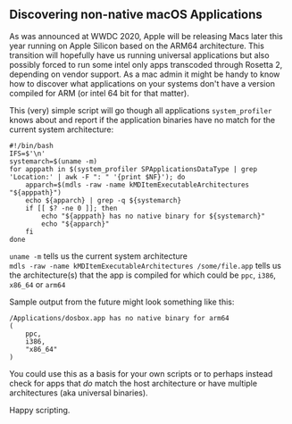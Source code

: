 ## Discovering non-native macOS Applications

As was announced at WWDC 2020, Apple will be releasing Macs later this year running on Apple Silicon based on the ARM64 architecture. This transition will hopefully have us running universal applications but also possibly forced to run some intel only apps transcoded through Rosetta 2, depending on vendor support. As a mac admin it might be handy to know how to discover what applications on your systems don't have a version compiled for ARM (or intel 64 bit for that matter).

This (very) simple script will go though all applications `system_profiler` knows about and report if the application binaries have no match for the current system architecture:

```
#!/bin/bash
IFS=$'\n'
systemarch=$(uname -m)
for apppath in $(system_profiler SPApplicationsDataType | grep 'Location:' | awk -F ": " '{print $NF}'); do
    apparch=$(mdls -raw -name kMDItemExecutableArchitectures "${apppath}")
    echo ${apparch} | grep -q ${systemarch}
    if [[ $? -ne 0 ]]; then
        echo "${apppath} has no native binary for ${systemarch}"
        echo "${apparch}"
    fi
done
```

`uname -m` tells us the current system architecture  
`mdls -raw -name kMDItemExecutableArchitectures /some/file.app` tells us the architecture(s) that the app is compiled for which could be `ppc`, `i386`, `x86_64` or `arm64`

Sample output from the future might look something like this:

```
/Applications/dosbox.app has no native binary for arm64
(
    ppc,
    i386,
    "x86_64"
)
```

You could use this as a basis for your own scripts or to perhaps instead check for apps that _do_ match the host architecture or have multiple architectures (aka universal binaries).

Happy scripting.
